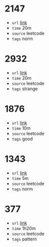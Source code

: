 # 2147
- `url` [link](https://leetcode.com/problems/number-of-ways-to-divide-a-long-corridor/description/?envType=daily-question&envId=2023-11-28)
- `time` 20m
- `source` leetcode
- `tags` norm
# 2932
- `url` [link](https://leetcode.com/problems/maximum-strong-pair-xor-i/description/)
- `time` 20m
- `source` leetcode
- `tags` strange
# 1876
- `url` [link](https://leetcode.com/problems/substrings-of-size-three-with-distinct-characters/)
- `time` 10m
- `source` leetcode
- `tags` good
# 1343
- `url` [link](https://leetcode.com/problems/number-of-sub-arrays-of-size-k-and-average-greater-than-or-equal-to-threshold/description/)
- `time` 5m
- `source` leetcode
- `tags` norm
# 377
- `url` [link](https://leetcode.com/problems/combination-sum-iv/description/)
- `time` 1h20m
- `source` leetcode
- `tags` pattern